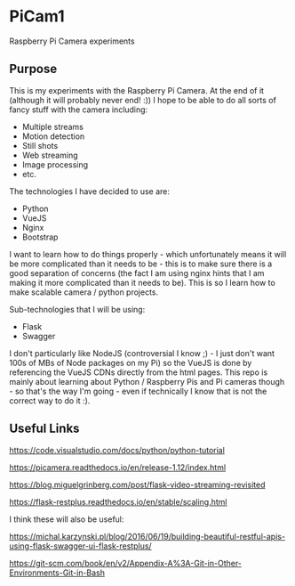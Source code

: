 # PiCam1
Raspberry Pi Camera experiments

## Purpose

This is my experiments with the Raspberry Pi Camera.
At the end of it (although it will probably never end! :)) I hope to be able to do all sorts of fancy stuff with the camera including:
- Multiple streams
- Motion detection
- Still shots
- Web streaming
- Image processing
- etc.

The technologies I have decided to use are:
- Python
- VueJS
- Nginx
- Bootstrap

I want to learn how to do things properly -
which unfortunately means it will be more complicated than it needs to be -
this is to make sure there is a good separation of concerns (the fact I am using nginx hints that I am making it more complicated than it needs to be).
This is so I learn how to make scalable camera / python projects.

Sub-technologies that I will be using:
- Flask
- Swagger

I don't particularly like NodeJS (controversial I know ;) - I just don't want 100s of MBs of Node packages on my Pi) so the VueJS is done by referencing the VueJS CDNs directly from the html pages.
This repo is mainly about learning about Python / Raspberry Pis and Pi cameras though - so that's the way I'm going - even if technically I know that is not the correct way to do it :).

## Useful Links

https://code.visualstudio.com/docs/python/python-tutorial

https://picamera.readthedocs.io/en/release-1.12/index.html

https://blog.miguelgrinberg.com/post/flask-video-streaming-revisited

https://flask-restplus.readthedocs.io/en/stable/scaling.html

I think these will also be useful:

https://michal.karzynski.pl/blog/2016/06/19/building-beautiful-restful-apis-using-flask-swagger-ui-flask-restplus/

https://git-scm.com/book/en/v2/Appendix-A%3A-Git-in-Other-Environments-Git-in-Bash
